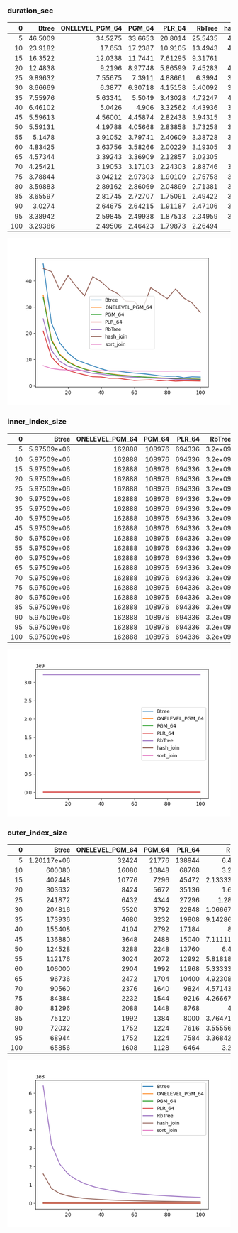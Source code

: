 ### duration_sec

|   0 |    Btree |   ONELEVEL_PGM_64 |   PGM_64 |   PLR_64 |   RbTree |   hash_join |   sort_join |
|----:|---------:|------------------:|---------:|---------:|---------:|------------:|------------:|
|   5 | 46.5009  |          34.5275  | 33.6653  | 20.8014  | 25.5435  |     44.7047 |     7.62868 |
|  10 | 23.9182  |          17.653   | 17.2387  | 10.9105  | 13.4943  |     43.4966 |     6.55988 |
|  15 | 16.3522  |          12.0338  | 11.7441  |  7.61295 |  9.31761 |     36.493  |     6.14683 |
|  20 | 12.4838  |           9.2196  |  8.97748 |  5.86599 |  7.45283 |     41.9197 |     5.98914 |
|  25 |  9.89632 |           7.55675 |  7.3911  |  4.88661 |  6.3994  |     37.7882 |     5.89401 |
|  30 |  8.66669 |           6.3877  |  6.30718 |  4.15158 |  5.40092 |     34.2354 |     5.78519 |
|  35 |  7.55976 |           5.63341 |  5.5049  |  3.43028 |  4.72247 |     41.5723 |     5.7585  |
|  40 |  6.46102 |           5.0426  |  4.906   |  3.32562 |  4.43936 |     39.6596 |     5.72865 |
|  45 |  5.59613 |           4.56001 |  4.45874 |  2.82438 |  3.94315 |     36.7583 |     5.68737 |
|  50 |  5.59131 |           4.19788 |  4.05668 |  2.83858 |  3.73258 |     35.0704 |     5.65369 |
|  55 |  5.1478  |           3.91052 |  3.79741 |  2.40609 |  3.38728 |     32.2529 |     5.64677 |
|  60 |  4.83425 |           3.63756 |  3.58266 |  2.00229 |  3.19305 |     32.0244 |     5.60325 |
|  65 |  4.57344 |           3.39243 |  3.36909 |  2.12857 |  3.02305 |     29.025  |     5.61819 |
|  70 |  4.25421 |           3.19053 |  3.17103 |  2.24303 |  2.88746 |     37.3512 |     5.59546 |
|  75 |  3.78844 |           3.04212 |  2.97303 |  1.90109 |  2.75758 |     35.2893 |     5.57063 |
|  80 |  3.59883 |           2.89162 |  2.86069 |  2.04899 |  2.71381 |     33.1637 |     5.56101 |
|  85 |  3.65597 |           2.81745 |  2.72707 |  1.75091 |  2.49422 |     36.9026 |     5.59607 |
|  90 |  3.0274  |           2.64675 |  2.64215 |  1.91187 |  2.47106 |     33.4072 |     5.59442 |
|  95 |  3.38942 |           2.59845 |  2.49938 |  1.87513 |  2.34959 |     31.5506 |     5.57695 |
| 100 |  3.29386 |           2.49506 |  2.46423 |  1.79873 |  2.26494 |     27.873  |     5.56112 |

![duration_sec.png](duration_sec.png)

### inner_index_size

|   0 |       Btree |   ONELEVEL_PGM_64 |   PGM_64 |   PLR_64 |   RbTree |   hash_join |   sort_join |
|----:|------------:|------------------:|---------:|---------:|---------:|------------:|------------:|
|   5 | 5.97509e+06 |            162888 |   108976 |   694336 |  3.2e+09 |         nan |         nan |
|  10 | 5.97509e+06 |            162888 |   108976 |   694336 |  3.2e+09 |         nan |         nan |
|  15 | 5.97509e+06 |            162888 |   108976 |   694336 |  3.2e+09 |         nan |         nan |
|  20 | 5.97509e+06 |            162888 |   108976 |   694336 |  3.2e+09 |         nan |         nan |
|  25 | 5.97509e+06 |            162888 |   108976 |   694336 |  3.2e+09 |         nan |         nan |
|  30 | 5.97509e+06 |            162888 |   108976 |   694336 |  3.2e+09 |         nan |         nan |
|  35 | 5.97509e+06 |            162888 |   108976 |   694336 |  3.2e+09 |         nan |         nan |
|  40 | 5.97509e+06 |            162888 |   108976 |   694336 |  3.2e+09 |         nan |         nan |
|  45 | 5.97509e+06 |            162888 |   108976 |   694336 |  3.2e+09 |         nan |         nan |
|  50 | 5.97509e+06 |            162888 |   108976 |   694336 |  3.2e+09 |         nan |         nan |
|  55 | 5.97509e+06 |            162888 |   108976 |   694336 |  3.2e+09 |         nan |         nan |
|  60 | 5.97509e+06 |            162888 |   108976 |   694336 |  3.2e+09 |         nan |         nan |
|  65 | 5.97509e+06 |            162888 |   108976 |   694336 |  3.2e+09 |         nan |         nan |
|  70 | 5.97509e+06 |            162888 |   108976 |   694336 |  3.2e+09 |         nan |         nan |
|  75 | 5.97509e+06 |            162888 |   108976 |   694336 |  3.2e+09 |         nan |         nan |
|  80 | 5.97509e+06 |            162888 |   108976 |   694336 |  3.2e+09 |         nan |         nan |
|  85 | 5.97509e+06 |            162888 |   108976 |   694336 |  3.2e+09 |         nan |         nan |
|  90 | 5.97509e+06 |            162888 |   108976 |   694336 |  3.2e+09 |         nan |         nan |
|  95 | 5.97509e+06 |            162888 |   108976 |   694336 |  3.2e+09 |         nan |         nan |
| 100 | 5.97509e+06 |            162888 |   108976 |   694336 |  3.2e+09 |         nan |         nan |

![inner_index_size.png](inner_index_size.png)

### outer_index_size

|   0 |            Btree |   ONELEVEL_PGM_64 |   PGM_64 |   PLR_64 |      RbTree |   hash_join |   sort_join |
|----:|-----------------:|------------------:|---------:|---------:|------------:|------------:|------------:|
|   5 |      1.20117e+06 |             32424 |    21776 |   138944 | 6.4e+08     | 1.6e+08     |         nan |
|  10 | 600080           |             16080 |    10848 |    68768 | 3.2e+08     | 8e+07       |         nan |
|  15 | 402448           |             10776 |     7296 |    45472 | 2.13333e+08 | 5.33333e+07 |         nan |
|  20 | 303632           |              8424 |     5672 |    35136 | 1.6e+08     | 4e+07       |         nan |
|  25 | 241872           |              6432 |     4344 |    27296 | 1.28e+08    | 3.2e+07     |         nan |
|  30 | 204816           |              5520 |     3792 |    22848 | 1.06667e+08 | 2.66667e+07 |         nan |
|  35 | 173936           |              4680 |     3232 |    19808 | 9.14286e+07 | 2.28571e+07 |         nan |
|  40 | 155408           |              4104 |     2792 |    17184 | 8e+07       | 2e+07       |         nan |
|  45 | 136880           |              3648 |     2488 |    15040 | 7.11111e+07 | 1.77778e+07 |         nan |
|  50 | 124528           |              3288 |     2248 |    13760 | 6.4e+07     | 1.6e+07     |         nan |
|  55 | 112176           |              3024 |     2072 |    12992 | 5.81818e+07 | 1.45455e+07 |         nan |
|  60 | 106000           |              2904 |     1992 |    11968 | 5.33333e+07 | 1.33333e+07 |         nan |
|  65 |  96736           |              2472 |     1704 |    10400 | 4.92308e+07 | 1.23077e+07 |         nan |
|  70 |  90560           |              2376 |     1640 |     9824 | 4.57143e+07 | 1.14286e+07 |         nan |
|  75 |  84384           |              2232 |     1544 |     9216 | 4.26667e+07 | 1.06667e+07 |         nan |
|  80 |  81296           |              2088 |     1448 |     8768 | 4e+07       | 1e+07       |         nan |
|  85 |  75120           |              1992 |     1384 |     8000 | 3.76471e+07 | 9.41177e+06 |         nan |
|  90 |  72032           |              1752 |     1224 |     7616 | 3.55556e+07 | 8.8889e+06  |         nan |
|  95 |  68944           |              1752 |     1224 |     7584 | 3.36842e+07 | 8.42106e+06 |         nan |
| 100 |  65856           |              1608 |     1128 |     6464 | 3.2e+07     | 8e+06       |         nan |

![outer_index_size.png](outer_index_size.png)

